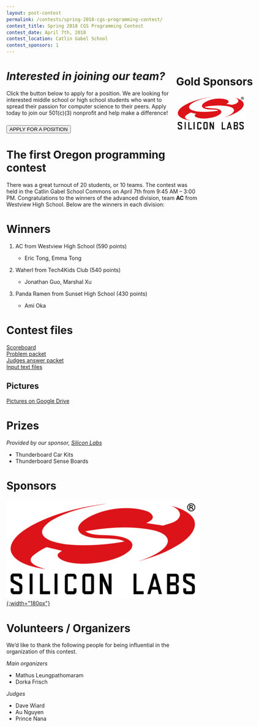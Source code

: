 ```yaml
---
layout: post-contest
permalink: /contests/spring-2018-cgs-programming-contest/
contest_title: Spring 2018 CGS Programming Contest
contest_date: April 7th, 2018
contest_location: Catlin Gabel School
contest_sponsors: 1
---
```


<div style="float: right; margin-right: -140px; margin-left: 10px; text-align: center;">
  <h1 style="text-align: left;"><b>Gold Sponsors</b></h1>
  <a href="https://www.silabs.com/"><img src="/assets/images/sponsor_siliconlabs.png" alt="Silicon Labs" style="width: 180px; margin-right: 20px;"></a> <br> 
</div>

# _Interested in joining our team?_

Click the button below to apply for a position. We are looking for interested middle school or high school students who want to spread their passion for computer science to their peers. Apply today to join our 501(c)(3) nonprofit and help make a difference!

<a href = "https://teamscode.typeform.com/to/z59VaV"><button class = "contests-header-section-button" style="margin-top:10px">APPLY FOR A POSITION</button></a>

# The first Oregon programming contest

There was a great turnout of 20 students, or 10 teams. The contest was held in the Catlin Gabel School Commons on April 7th from 9:45 AM – 3:00 PM. Congratulations to the winners of the advanced division, team **AC** from Westview High School. Below are the winners in each division:

# Winners

1. AC from Westview High School (590 points)

    - Eric Tong, Emma Tong
2. Waherl from Tech4Kids Club (540 points)

    - Jonathan Guo, Marshal Xu
3. Panda Ramen from Sunset High School (430 points)

    - Ami Oka

# Contest files

[Scoreboard](/assets/docs/spring_2018_cgs/scoreboard.pdf)  
[Problem packet](/assets/docs/spring_2018_cgs/problem_set.pdf)  
[Judges answer packet](/assets/docs/spring_2018_cgs/judges_data.pdf)  
[Input text files](/assets/docs/spring_2018_cgs/inputs:outputs.zip)

## Pictures

[Pictures on Google Drive](https://drive.google.com/open?id=1rbg3xJ60Fe7sNXnPmM6656aH8SAPlZSH)

# Prizes

*Provided by our sponsor, <a href="https://www.silabs.com/">Silicon Labs</a>*

- Thunderboard Car Kits
- Thunderboard Sense Boards

# Sponsors

[![Silicon Labs](/assets/images/sponsor_siliconlabs.png){:width="180px"}](https://www.silabs.com)

# Volunteers / Organizers

We’d like to thank the following people for being influential in the organization of this contest.

_Main organizers_

- Mathus Leungpathomaram
- Dorka Frisch

_Judges_

- Dave Wiard
- Au Nguyen
- Prince Nana